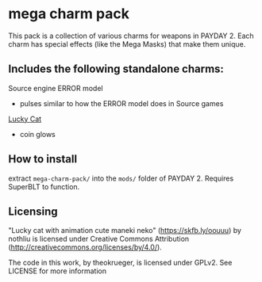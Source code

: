 # mega charm pack
This pack is a collection of various charms for weapons in PAYDAY 2. Each charm has special effects (like the Mega Masks) that make them unique.

## Includes the following standalone charms:
Source engine ERROR model
  * pulses similar to how the ERROR model does in Source games

[Lucky Cat](https://skfb.ly/oouuu)
  * coin glows

## How to install
extract `mega-charm-pack/` into the `mods/` folder of PAYDAY 2.
Requires SuperBLT to function.


## Licensing
"Lucky cat with animation cute maneki neko" (https://skfb.ly/oouuu) by nothliu is licensed under Creative Commons Attribution (http://creativecommons.org/licenses/by/4.0/).

The code in this work, by theokrueger, is licensed under GPLv2. See LICENSE for more information
